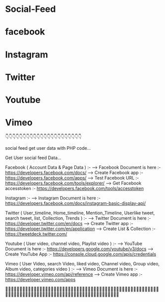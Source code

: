# Social-Feed
# facebook
# Instagram
# Twitter
# Youtube
# Vimeo
👇👇👇👇👇👇👇👇👇👇👇👇👇👇👇👇👇👇👇👇👇👇

social feed get user data with PHP code...

Get User social feed Data...

  Facebook ( Account Data & Page Data ) :-
      --> Facebook Document is here    :- https://developers.facebook.com/docs/
      --> Create Facebook app          :- https://developers.facebook.com/apps/
      --> Test Facebook URL            :- https://developers.facebook.com/tools/explorer/ 
      --> Get Facebook accesstoken     :- https://developers.facebook.com/tools/accesstoken
    
  Instagram :- 
      --> Instagram Document is here   :- https://developers.facebook.com/docs/instagram-basic-display-api/
      
  Twitter ( User_timeline, Home_timeline, Mention_Timeline, Userlike tweet, search tweet, list, Collection, Trends ) :- 
      --> Twitter Document is here      :- https://developer.twitter.com/en/docs
      --> Create Twitter app            :- https://developer.twitter.com/en/application
      --> Create List & Collection      :- https://tweetdeck.twitter.com/
    
  Youtube ( User video, channel video, Playlist video ) :-
      --> YouTube Document is here     :- https://developers.google.com/youtube/v3/docs
      --> Create YouTube App           :- https://console.cloud.google.com/apis/credentials
  
  Vimeo ( User Video, search Video, liked video, Channel video, Group video, Album video, categories video )  :-
      --> Vimeo Document is here      :- https://developer.vimeo.com/api/reference
      --> Create Vimeo app            :- https://developer.vimeo.com/apps
      
       
      
🙏🏻🙏🏻🙏🏻🙏🏻🙏🏻🙏🏻🙏🏻🙏🏻🙏🏻🙏🏻🙏🏻🙏🏻🙏🏻🙏🏻🙏🏻🙏🏻🙏🏻🙏🏻🙏🏻🙏🏻🙏🏻🙏🏻🙏🏻🙏🏻🙏🏻🙏🏻🙏🏻🙏🏻🙏🏻🙏🏻🙏🏻🙏🏻🙏🏻🙏🏻🙏🏻🙏🏻🙏🏻🙏🏻🙏🏻🙏🏻🙏🏻🙏🏻🙏🏻🙏🏻🙏🏻🙏🏻🙏🏻 
